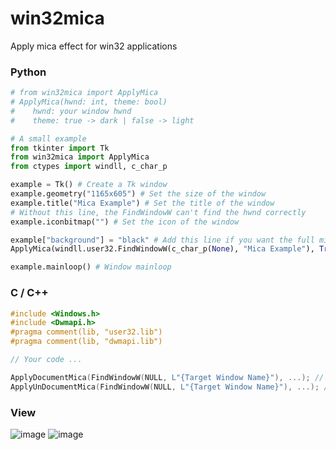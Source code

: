 # win32mica
Apply mica effect for win32 applications

### Python
```python
# from win32mica import ApplyMica
# ApplyMica(hwnd: int, theme: bool)
#    hwnd: your window hwnd
#    theme: true -> dark | false -> light

# A small example
from tkinter import Tk
from win32mica import ApplyMica
from ctypes import windll, c_char_p

example = Tk() # Create a Tk window
example.geometry("1165x605") # Set the size of the window
example.title("Mica Example") # Set the title of the window
# Without this line, the FindWindowW can't find the hwnd correctly
example.iconbitmap("") # Set the icon of the window

example["background"] = "black" # Add this line if you want the full mica effect (Also light mode)
ApplyMica(windll.user32.FindWindowW(c_char_p(None), "Mica Example"), True) # Use False to apply light mica effect

example.mainloop() # Window mainloop
```

### C / C++
```c++
#include <Windows.h>
#include <Dwmapi.h>
#pragma comment(lib, "user32.lib")
#pragma comment(lib, "dwmapi.lib")

// Your code ...

ApplyDocumentMica(FindWindowW(NULL, L"{Target Window Name}"), ...); // Works for Windows 11 22523+
ApplyUnDocumentMica(FindWindowW(NULL, L"{Target Window Name}"), ...); // Works for Windows 11 22523-
```

### View
![image](https://github.com/littlewhitecloud/win32mica/assets/71159641/fd519b6e-3ff3-4423-a987-079b2d2d4213)
![image](https://github.com/littlewhitecloud/win32mica/assets/71159641/359c2063-c5d2-4ec2-8a7a-c99c6ac301a5)
